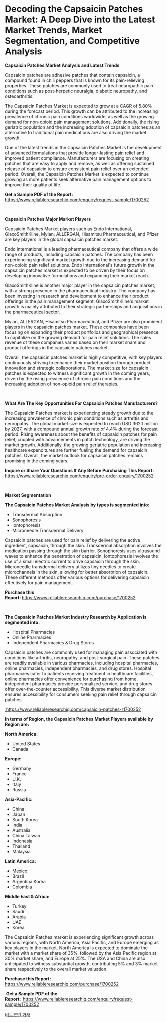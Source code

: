 <p><h1>Decoding the Capsaicin Patches Market: A Deep Dive into the Latest Market Trends, Market Segmentation, and Competitive Analysis</h1></p><p><strong>Capsaicin Patches Market Analysis and Latest Trends</strong></p>
<p><p>Capsaicin patches are adhesive patches that contain capsaicin, a compound found in chili peppers that is known for its pain-relieving properties. These patches are commonly used to treat neuropathic pain conditions such as post-herpetic neuralgia, diabetic neuropathy, and osteoarthritis.</p><p>The Capsaicin Patches Market is expected to grow at a CAGR of 5.80% during the forecast period. This growth can be attributed to the increasing prevalence of chronic pain conditions worldwide, as well as the growing demand for non-opioid pain management solutions. Additionally, the rising geriatric population and the increasing adoption of capsaicin patches as an alternative to traditional pain medications are also driving the market growth.</p><p>One of the latest trends in the Capsaicin Patches Market is the development of advanced formulations that provide longer-lasting pain relief and improved patient compliance. Manufacturers are focusing on creating patches that are easy to apply and remove, as well as offering sustained release of capsaicin to ensure consistent pain relief over an extended period. Overall, the Capsaicin Patches Market is expected to continue growing as more patients seek alternative pain management options to improve their quality of life.</p></p>
<p><strong>Get a Sample PDF of the Report:&nbsp;</strong> <a href="https://www.reliableresearchiq.com/enquiry/request-sample/1700252">https://www.reliableresearchiq.com/enquiry/request-sample/1700252</a></p>
<p>&nbsp;</p>
<p><strong>Capsaicin Patches Major Market Players</strong></p>
<p><p>Capsaicin Patches Market players such as Endo International, GlaxoSmithKline, Mylan, ALLERGAN, Hisamitsu Pharmaceutical, and Pfizer are key players in the global capsaicin patches market.</p><p>Endo International is a leading pharmaceutical company that offers a wide range of products, including capsaicin patches. The company has been experiencing significant market growth due to the increasing demand for non-opioid pain relief solutions. Endo International's future growth in the capsaicin patches market is expected to be driven by their focus on developing innovative formulations and expanding their market reach.</p><p>GlaxoSmithKline is another major player in the capsaicin patches market, with a strong presence in the pharmaceutical industry. The company has been investing in research and development to enhance their product offerings in the pain management segment. GlaxoSmithKline's market growth is mainly attributed to their strategic partnerships and acquisitions in the pharmaceutical sector.</p><p>Mylan, ALLERGAN, Hisamitsu Pharmaceutical, and Pfizer are also prominent players in the capsaicin patches market. These companies have been focusing on expanding their product portfolios and geographical presence to capitalize on the growing demand for pain relief solutions. The sales revenue of these companies varies based on their market share and product offerings in the capsaicin patches market.</p><p>Overall, the capsaicin patches market is highly competitive, with key players continuously striving to enhance their market position through product innovation and strategic collaborations. The market size for capsaicin patches is expected to witness significant growth in the coming years, driven by the rising prevalence of chronic pain conditions and the increasing adoption of non-opioid pain relief therapies.</p></p>
<p>&nbsp;</p>
<p><strong>What Are The Key Opportunities For Capsaicin Patches Manufacturers?</strong></p>
<p><p>The Capsaicin Patches market is experiencing steady growth due to the increasing prevalence of chronic pain conditions such as arthritis and neuropathy. The global market size is expected to reach USD 362.1 million by 2027, with a compound annual growth rate of 4.4% during the forecast period. Rising awareness about the benefits of capsaicin patches for pain relief, coupled with advancements in patch technology, are driving the market growth. Additionally, the growing geriatric population and increasing healthcare expenditures are further fueling the demand for capsaicin patches. Overall, the market outlook for capsaicin patches remains promising in the coming years.</p></p>
<p><strong>Inquire or Share Your Questions If Any Before Purchasing This Report:</strong> <a href="https://www.reliableresearchiq.com/enquiry/pre-order-enquiry/1700252">https://www.reliableresearchiq.com/enquiry/pre-order-enquiry/1700252</a></p>
<p>&nbsp;</p>
<p><strong>Market Segmentation</strong></p>
<p><strong>The Capsaicin Patches Market Analysis by types is segmented into:</strong></p>
<p><ul><li>Transdermal Absorption</li><li>Sonophoresis</li><li>Iontophoresis</li><li>Microneedle Transdermal Delivery</li></ul></p>
<p><p>Capsaicin patches are used for pain relief by delivering the active ingredient, capsaicin, through the skin. Transdermal absorption involves the medication passing through the skin barrier. Sonophoresis uses ultrasound waves to enhance the penetration of capsaicin. Iontophoresis involves the use of a small electric current to drive capsaicin through the skin. Microneedle transdermal delivery utilizes tiny needles to create microchannels in the skin, allowing for better absorption of capsaicin. These different methods offer various options for delivering capsaicin effectively for pain management.</p></p>
<p><strong>Purchase this Report:&nbsp;</strong><a href="https://www.reliableresearchiq.com/purchase/1700252">https://www.reliableresearchiq.com/purchase/1700252</a></p>
<p>&nbsp;</p>
<p><strong>The Capsaicin Patches Market Industry Research by Application is segmented into:</strong></p>
<p><ul><li>Hospital Pharmacies</li><li>Online Pharmacies</li><li>Independent Pharmacies & Drug Stores</li></ul></p>
<p><p>Capsaicin patches are commonly used for managing pain associated with conditions like arthritis, neuropathy, and post-surgical pain. These patches are readily available in various pharmacies, including hospital pharmacies, online pharmacies, independent pharmacies, and drug stores. Hospital pharmacies cater to patients receiving treatment in healthcare facilities, online pharmacies offer convenience for purchasing from home, independent pharmacies provide personalized service, and drug stores offer over-the-counter accessibility. This diverse market distribution ensures accessibility for consumers seeking pain relief through capsaicin patches.</p></p>
<p><a href="https://www.reliableresearchiq.com/capsaicin-patches-r1700252">&nbsp;https://www.reliableresearchiq.com/capsaicin-patches-r1700252</a></p>
<p><strong>In terms of Region, the Capsaicin Patches Market Players available by Region are:</strong></p>
<p>
    <p> <strong> North America: </strong>
        <ul>
            <li>United States</li>
            <li>Canada</li>
        </ul>
        </p> 
    <p> <strong> Europe: </strong>
        <ul>
            <li>Germany</li>
            <li>France</li>
            <li>U.K.</li>
            <li>Italy</li>
            <li>Russia</li>
        </ul>
        </p> 
    <p> <strong> Asia-Pacific: </strong>
        <ul>
            <li>China</li>
            <li>Japan</li>
            <li>South Korea</li>
            <li>India</li>
            <li>Australia</li>
            <li>China Taiwan</li>
            <li>Indonesia</li>
            <li>Thailand</li>
            <li>Malaysia</li>
        </ul>
        </p> 
    <p> <strong> Latin America: </strong>
        <ul>
            <li>Mexico</li>
            <li>Brazil</li>
            <li>Argentina Korea</li>
            <li>Colombia</li>
        </ul>
        </p> 
    <p> <strong> Middle East & Africa: </strong>
        <ul>
            <li>Turkey</li>
            <li>Saudi</li>
            <li>Arabia</li>
            <li>UAE</li>
            <li>Korea</li>
        </ul>
    </p>
    </p>
<p><p>The Capsaicin Patches market is experiencing significant growth across various regions, with North America, Asia Pacific, and Europe emerging as key players in the market. North America is expected to dominate the market with a market share of 35%, followed by the Asia Pacific region at 30% market share, and Europe at 25%. The USA and China are also anticipated to witness substantial growth, contributing 5% and 3% market share respectively to the overall market valuation.</p></p>
<p><strong>Purchase this Report: </strong><a href="https://www.reliableresearchiq.com/purchase/1700252">https://www.reliableresearchiq.com/purchase/1700252</a></p>
<p>&nbsp;<strong>Get a Sample PDF of the Report:&nbsp;&nbsp;</strong><a href="https://www.reliableresearchiq.com/enquiry/request-sample/1700252">https://www.reliableresearchiq.com/enquiry/request-sample/1700252</a></p>
<p><strong></strong></p>
<p><p><a href="https://github.com/mpodehpw07370073/Market-Research-Report-List-3/blob/main/936458083788.md">비트코인 거래</a></p></p>